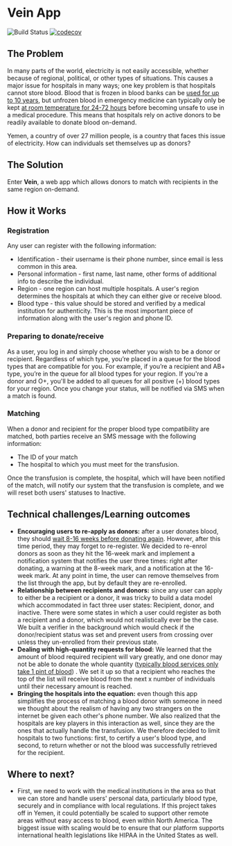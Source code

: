 # Vein App

![Build Status](https://travis-ci.com/Abdulwahaab710/vein.svg?token=bpyKsaqf92KAMzyEvsW1&branch=master) [![codecov](https://codecov.io/gh/abdulwahaab710/vein/branch/master/graph/badge.svg)](https://codecov.io/gh/abdulwahaab710/vein)

## The Problem

In many parts of the world, electricity is not easily accessible, whether because of regional, political, or other types of situations. This causes a major issue for hospitals in many ways; one key problem is that hospitals cannot store blood. Blood that is frozen in blood banks can be [used for up to 10 years](https://thebloodconnection.org/products-services/laboratory-services/frozen-blood-program/), but unfrozen blood in emergency medicine can typically only be kept [at room temperature for 24-72 hours](https://www.ncbi.nlm.nih.gov/pubmed/17958534) before becoming unsafe to use in a medical procedure. This means that hospitals rely on active donors to be readily available to donate blood on-demand.

Yemen, a country of over 27 million people, is a country that faces this issue of electricity. How can individuals set themselves up as donors?

## The Solution
Enter **Vein**, a web app which allows donors to match with recipients in the same region on-demand.

## How it Works

### Registration

Any user can register with the following information:

* Identification - their username is their phone number, since email is less common in this area.
* Personal information - first name, last name, other forms of additional info to describe the individual.
* Region - one region can host multiple hospitals. A user's region determines the hospitals at which they can either give or receive blood.
* Blood type - this value should be stored and verified by a medical institution for authenticity. This is the most important piece of information along with the user's region and phone ID.

### Preparing to donate/receive

As a user, you log in and simply choose whether you wish to be a donor or recipient. Regardless of which type, you’re placed in a queue for the blood types that are compatible for you. For example, if you’re a recipient and AB+ type, you’re in the queue for all blood types for your region. If you're a donor and O+, you'll be added to all queues for all positive (+) blood types for your region.
Once you change your status, will be notified via SMS when a match is found.

### Matching

When a donor and recipient for the proper blood type compatibility are matched, both parties receive an SMS message with the following information:
* The ID of your match
* The hospital to which you must meet for the transfusion.

Once the transfusion is complete, the hospital, which will have been notified of the match, will notify our system that the transfusion is complete, and we will reset both users' statuses to Inactive.

## Technical challenges/Learning outcomes
* **Encouraging users to re-apply as donors:** after a user donates blood, they should [wait 8-16 weeks before donating again](https://www.redcrossblood.org/faq.html). However, after this time period, they may forget to re-register. We decided to re-enrol donors as soon as they hit the 16-week mark and implement a notification system that notifies the user three times: right after donating, a warning at the 8-week mark, and a notification at the 16-week mark. At any point in time, the user can remove themselves from the list through the app, but by default they are re-enrolled.
* **Relationship between recipients and donors:** since any user can apply to either be a recipient or a donor, it was tricky to build a data model which accommodated in fact three user states: Recipient, donor, and inactive. There were some states in which a user could register as both a recipient and a donor, which would not realistically ever be the case. We built a verifier in the background which would check if the donor/recipient status was set and prevent users from crossing over unless they un-enrolled from their previous state.
* **Dealing with high-quantity requests for blood:** We learned that the amount of blood required recipient will vary greatly, and one donor may not be able to donate the whole quantity ([typically blood services only take 1 pint of blood](https://blood.ca/en/blood/faqs-whole-blood-donations)) . We set it up so that a recipient who reaches the top of the list will receive blood from the next x number of individuals until their necessary amount is reached.
* **Bringing the hospitals into the equation:** even though this app simplifies the process of matching a blood donor with someone in need we thought about the realism of having any two strangers on the internet be given each other's phone number. We also realized that the hospitals are key players in this interaction as well, since they are the ones that actually handle the transfusion. We therefore decided to limit hospitals to two functions: first, to certify a user's blood type, and second, to return whether or not the blood was successfully retrieved for the recipient.

## Where to next?

* First, we need to work with the medical institutions in the area so that we can store and handle users' personal data, particularly blood type, securely and in compliance with local regulations. If this project takes off in Yemen, it could potentially be scaled to support other remote areas without easy access to blood, even within North America. The biggest issue with scaling would be to ensure that our platform supports international health legislations like HIPAA in the United States as well.
